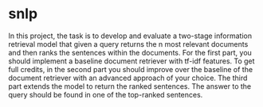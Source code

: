# snlp
In this project, the task is to develop and evaluate a two-stage information retrieval model that given a query returns the n most relevant documents and then ranks the sentences within the documents. For the first part, you should implement a baseline document retriever with tf-idf features. To get full credits, in the second part you should improve over the baseline of the document retriever with an advanced approach of your choice. The third part extends the model to return the ranked sentences. The answer to the query should be found in one of the top-ranked sentences.
